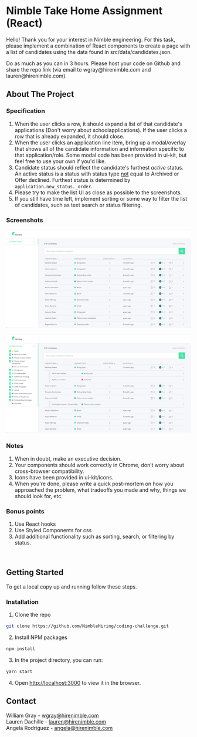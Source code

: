 # Nimble Take Home Assignment (React)
<p>
  <p>
    Hello! Thank you for your interest in Nimble engineering. For this task, please implement a combination of React components to create a page with a list of candidates using the data found in src/data/candidates.json.
  </p>

  <p>
    Do as much as you can in 3 hours. Please host your code on Github and share the repo link (via email to wgray@hirenimble.com and lauren@hirenimble.com).
  </p>

<!-- ABOUT THE PROJECT -->
## About The Project

### Specification

1. When the user clicks a row, it should expand a list of that candidate's applications (Don't worry about schoolapplications). If the user clicks a row that is already expanded, it should close.
2. When the user clicks an application line item, bring up a modal/overlay that shows all of the candidate information and information specific to that application/role. Some modal code has been provided in ui-kit, but feel free to use your own if you'd like.
3. Candidate status should reflect the candidate's furthest <i>active</i> status. An active status is a status with status type <u>not</u> equal to Archived or Offer declined. Furthest status is determined by ```application.new_status._order```.
4. Please try to make the list UI as close as possible to the screenshots.
5. If you still have time left, implement sorting or some way to filter the list of candidates, such as text search or status filtering.

### Screenshots

![Product Screen Shot - original][product-screenshot-original]

![Product Screen Shot - expanded][product-screenshot-expanded]

### Notes

1. When in doubt, make an executive decision.
2. Your components should work correctly in Chrome, don’t worry about cross-browser compatibility.
3. Icons have been provided in ui-kit/icons.
4. When you're done, please write a quick post-mortem on how you approached the problem, what tradeoffs you made and why, things we should look for, etc.

### Bonus points
1. Use React hooks
2. Use Styled Components for css
3. Add additional functionality such as sorting, search, or filtering by status.
<br />


<!-- GETTING STARTED -->
## Getting Started

To get a local copy up and running follow these steps.

### Installation

1. Clone the repo
```sh
git clone https://github.com/NimbleHiring/coding-challenge.git
```
2. Install NPM packages
```sh
npm install
```
3. In the project directory, you can run:
```sh
yarn start
```
4. Open [http://localhost:3000](http://localhost:3000) to view it in the browser.



<!-- CONTACT -->
## Contact

William Gray - wgray@hirenimble.com
<br />
Lauren Dachille - lauren@hirenimble.com
<br />
Angela Rodriguez - angela@hirenimble.com



<!-- MARKDOWN LINKS & IMAGES -->
[product-screenshot-original]: public/original.png
[product-screenshot-expanded]: public/expanded.png

